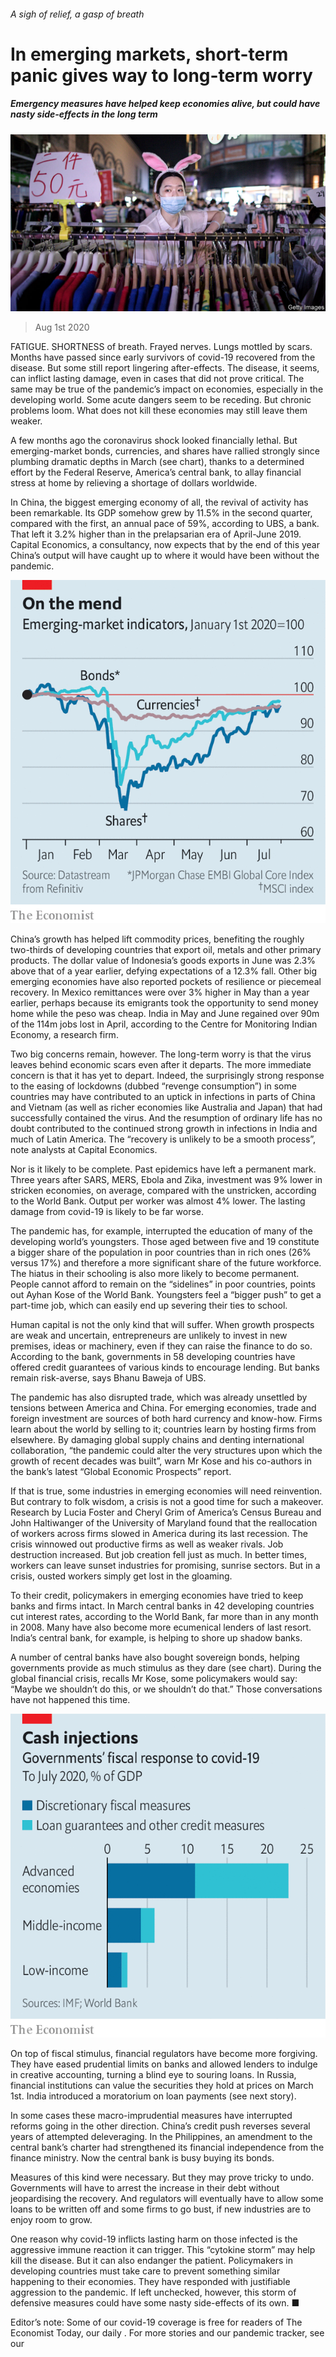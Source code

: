 ###### A sigh of relief, a gasp of breath

# In emerging markets, short-term panic gives way to long-term worry 

##### Emergency measures have helped keep economies alive, but could have nasty side-effects in the long term 

![image](images/20200801_FNP002_0.jpg) 

> Aug 1st 2020 

FATIGUE. SHORTNESS of breath. Frayed nerves. Lungs mottled by scars. Months have passed since early survivors of covid-19 recovered from the disease. But some still report lingering after-effects. The disease, it seems, can inflict lasting damage, even in cases that did not prove critical. The same may be true of the pandemic’s impact on economies, especially in the developing world. Some acute dangers seem to be receding. But chronic problems loom. What does not kill these economies may still leave them weaker.

A few months ago the coronavirus shock looked financially lethal. But emerging-market bonds, currencies, and shares have rallied strongly since plumbing dramatic depths in March (see chart), thanks to a determined effort by the Federal Reserve, America’s central bank, to allay financial stress at home by relieving a shortage of dollars worldwide.


In China, the biggest emerging economy of all, the revival of activity has been remarkable. Its GDP somehow grew by 11.5% in the second quarter, compared with the first, an annual pace of 59%, according to UBS, a bank. That left it 3.2% higher than in the prelapsarian era of April-June 2019. Capital Economics, a consultancy, now expects that by the end of this year China’s output will have caught up to where it would have been without the pandemic.

![image](images/20200801_FNC652.png) 


China’s growth has helped lift commodity prices, benefiting the roughly two-thirds of developing countries that export oil, metals and other primary products. The dollar value of Indonesia’s goods exports in June was 2.3% above that of a year earlier, defying expectations of a 12.3% fall. Other big emerging economies have also reported pockets of resilience or piecemeal recovery. In Mexico remittances were over 3% higher in May than a year earlier, perhaps because its emigrants took the opportunity to send money home while the peso was cheap. India in May and June regained over 90m of the 114m jobs lost in April, according to the Centre for Monitoring Indian Economy, a research firm.

Two big concerns remain, however. The long-term worry is that the virus leaves behind economic scars even after it departs. The more immediate concern is that it has yet to depart. Indeed, the surprisingly strong response to the easing of lockdowns (dubbed “revenge consumption”) in some countries may have contributed to an uptick in infections in parts of China and Vietnam (as well as richer economies like Australia and Japan) that had successfully contained the virus. And the resumption of ordinary life has no doubt contributed to the continued strong growth in infections in India and much of Latin America. The “recovery is unlikely to be a smooth process”, note analysts at Capital Economics.

Nor is it likely to be complete. Past epidemics have left a permanent mark. Three years after SARS, MERS, Ebola and Zika, investment was 9% lower in stricken economies, on average, compared with the unstricken, according to the World Bank. Output per worker was almost 4% lower. The lasting damage from covid-19 is likely to be far worse.

The pandemic has, for example, interrupted the education of many of the developing world’s youngsters. Those aged between five and 19 constitute a bigger share of the population in poor countries than in rich ones (26% versus 17%) and therefore a more significant share of the future workforce. The hiatus in their schooling is also more likely to become permanent. People cannot afford to remain on the “sidelines” in poor countries, points out Ayhan Kose of the World Bank. Youngsters feel a “bigger push” to get a part-time job, which can easily end up severing their ties to school.

Human capital is not the only kind that will suffer. When growth prospects are weak and uncertain, entrepreneurs are unlikely to invest in new premises, ideas or machinery, even if they can raise the finance to do so. According to the bank, governments in 58 developing countries have offered credit guarantees of various kinds to encourage lending. But banks remain risk-averse, says Bhanu Baweja of UBS.

The pandemic has also disrupted trade, which was already unsettled by tensions between America and China. For emerging economies, trade and foreign investment are sources of both hard currency and know-how. Firms learn about the world by selling to it; countries learn by hosting firms from elsewhere. By damaging global supply chains and denting international collaboration, “the pandemic could alter the very structures upon which the growth of recent decades was built”, warn Mr Kose and his co-authors in the bank’s latest “Global Economic Prospects” report.

If that is true, some industries in emerging economies will need reinvention. But contrary to folk wisdom, a crisis is not a good time for such a makeover. Research by Lucia Foster and Cheryl Grim of America’s Census Bureau and John Haltiwanger of the University of Maryland found that the reallocation of workers across firms slowed in America during its last recession. The crisis winnowed out productive firms as well as weaker rivals. Job destruction increased. But job creation fell just as much. In better times, workers can leave sunset industries for promising, sunrise sectors. But in a crisis, ousted workers simply get lost in the gloaming.

To their credit, policymakers in emerging economies have tried to keep banks and firms intact. In March central banks in 42 developing countries cut interest rates, according to the World Bank, far more than in any month in 2008. Many have also become more ecumenical lenders of last resort. India’s central bank, for example, is helping to shore up shadow banks.

A number of central banks have also bought sovereign bonds, helping governments provide as much stimulus as they dare (see chart). During the global financial crisis, recalls Mr Kose, some policymakers would say: “Maybe we shouldn’t do this, or we shouldn’t do that.” Those conversations have not happened this time.

![image](images/20200801_FNC653.png) 


On top of fiscal stimulus, financial regulators have become more forgiving. They have eased prudential limits on banks and allowed lenders to indulge in creative accounting, turning a blind eye to souring loans. In Russia, financial institutions can value the securities they hold at prices on March 1st. India introduced a moratorium on loan payments (see next story).

In some cases these macro-imprudential measures have interrupted reforms going in the other direction. China’s credit push reverses several years of attempted deleveraging. In the Philippines, an amendment to the central bank’s charter had strengthened its financial independence from the finance ministry. Now the central bank is busy buying its bonds.

Measures of this kind were necessary. But they may prove tricky to undo. Governments will have to arrest the increase in their debt without jeopardising the recovery. And regulators will eventually have to allow some loans to be written off and some firms to go bust, if new industries are to enjoy room to grow.

One reason why covid-19 inflicts lasting harm on those infected is the aggressive immune reaction it can trigger. This “cytokine storm” may help kill the disease. But it can also endanger the patient. Policymakers in developing countries must take care to prevent something similar happening to their economies. They have responded with justifiable aggression to the pandemic. If left unchecked, however, this storm of defensive measures could have some nasty side-effects of its own. ■

Editor’s note: Some of our covid-19 coverage is free for readers of The Economist Today, our daily . For more stories and our pandemic tracker, see our 

